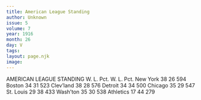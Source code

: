 ```yaml
---
title: American League Standing
author: Unknown
issue: 5
volume: 7
year: 1916
month: 26
day: V
tags:
layout: page.njk
image:
---
```

AMERICAN LEAGUE STANDING       W. L. Pct. W. L. Pct. New York 38 26 594 Boston 34 31 523 Clev’land 38 28 576 Detroit 34 34 500 Chicago 35 29 547 St. Louis 29 38 433 Wash’ton 35 30 538 Athletics 17 44 279 




